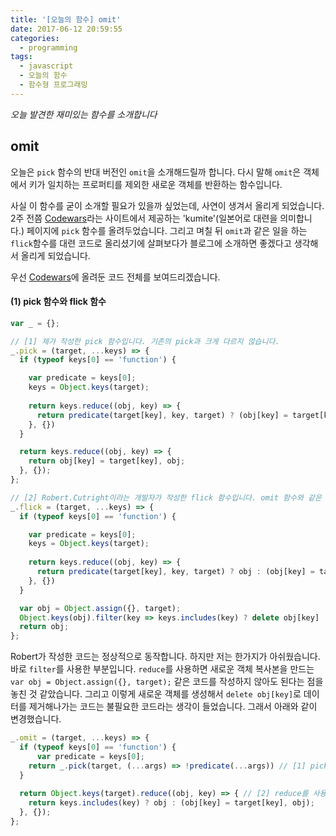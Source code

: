 ```yaml
---
title: '[오늘의 함수] omit'
date: 2017-06-12 20:59:55
categories:
  - programming
tags:
  - javascript
  - 오늘의 함수
  - 함수형 프로그래밍
---
```

_오늘 발견한 재미있는 함수를 소개합니다_

## omit

오늘은 `pick` 함수의 반대 버전인 `omit`을 소개해드릴까 합니다. 다시 말해 `omit`은 객체에서 키가 일치하는 프로퍼티를 제외한 새로운 객체를 반환하는 함수입니다. 

사실 이 함수를 굳이 소개할 필요가 있을까 싶었는데, 사연이 생겨서 올리게 되었습니다. 2주 전쯤 [Codewars](https://www.codewars.com/kumite/)라는 사이트에서 제공하는 'kumite'(일본어로 대련을 의미합니다.) 페이지에 `pick` 함수를 올려두었습니다. 그리고 며칠 뒤 `omit`과 같은 일을 하는 `flick`함수를 대련 코드로 올리셨기에 살펴보다가 블로그에 소개하면 좋겠다고 생각해서 올리게 되었습니다.

우선 [Codewars](https://www.codewars.com/kumite/59421af0c32f438c1a000044?sel=595073a15ceb2bda6d000161)에 올려둔 코드 전체를 보여드리겠습니다.

#### (1) pick 함수와 flick 함수
```javascript
var _ = {};

// [1] 제가 작성한 pick 함수입니다. 기존의 pick과 크게 다르지 않습니다.
_.pick = (target, ...keys) => {
  if (typeof keys[0] == 'function') {

    var predicate = keys[0];
    keys = Object.keys(target);
    
    return keys.reduce((obj, key) => {
      return predicate(target[key], key, target) ? (obj[key] = target[key], obj) : obj;
    }, {})
  }

  return keys.reduce((obj, key) => {
    return obj[key] = target[key], obj;
  }, {});
};

// [2] Robert.Cutright이라는 개발자가 작성한 flick 함수입니다. omit 함수와 같은 일을 합니다.
_.flick = (target, ...keys) => {
  if (typeof keys[0] == 'function') {

    var predicate = keys[0];
    keys = Object.keys(target);
    
    return keys.reduce((obj, key) => {
      return predicate(target[key], key, target) ? obj : (obj[key] = target[key], obj);
    }, {})
  }

  var obj = Object.assign({}, target);
  Object.keys(obj).filter(key => keys.includes(key) ? delete obj[key] : obj[key]);
  return obj;
};
```

Robert가 작성한 코드는 정상적으로 동작합니다. 하지만 저는 한가지가 아쉬웠습니다. 바로 `filter`를 사용한 부분입니다. `reduce`를 사용하면 새로운 객체 복사본을 만드는 `var obj = Object.assign({}, target);` 같은 코드를 작성하지 않아도 된다는 점을 놓친 것 같았습니다. 그리고 이렇게 새로운 객체를 생성해서 `delete obj[key]`로 데이터를 제거해나가는 코드는 불필요한 코드라는 생각이 들었습니다. 그래서 아래와 같이 변경했습니다.

```javascript
_.omit = (target, ...keys) => {
  if (typeof keys[0] == 'function') {
	  var predicate = keys[0];
    return _.pick(target, (...args) => !predicate(...args)) // [1] pick을 사용하고 predicate를 뒤집었습니다.
  }
  
  return Object.keys(target).reduce((obj, key) => { // [2] reduce를 사용하면서 새로운 객체를 복사한 뒤 요소를 제거하지 않고 바로 생성합니다.
    return keys.includes(key) ? obj : (obj[key] = target[key], obj);
  }, {});
};
```
